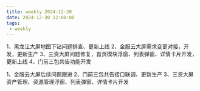 ```yaml
---
title: weekly 2024-12-30
date: 2024-12-30 12:00:00
tags:
 - weekly
---
```

1、黑龙江大屏地图下钻问题排查、更新上线
2、金服云大屏需求变更对接，开发，更新生产
3、三资大屏问题修复，首页模块浮窗、列表弹窗、详情卡片开发，更新上线
4、门前三包共告功能开发

1、金服云大屏后续问题跟进
2、门前三包共告接口联调、更新生产
3、三资大屏资产管理、资源管理浮窗、列表弹窗、详情卡片开发